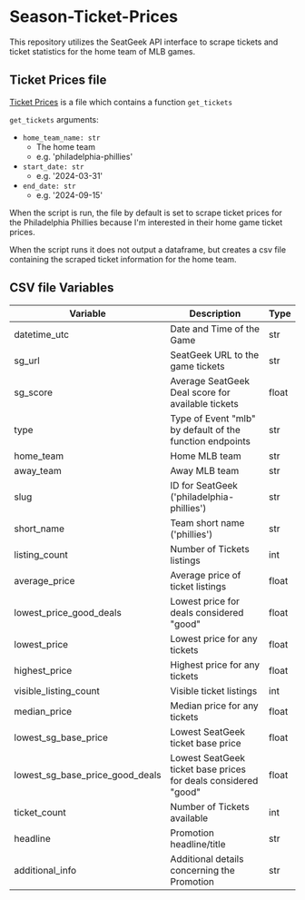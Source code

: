 # Season-Ticket-Prices

This repository utilizes the SeatGeek API interface to scrape tickets and ticket statistics for the home team of MLB games.

## Ticket Prices file

[Ticket Prices](ticket_prices.py) is a file which contains a function `get_tickets`

`get_tickets` arguments:

- `home_team_name: str`
  - The home team
  - e.g. 'philadelphia-phillies'
- `start_date: str`
  - e.g. '2024-03-31'
- `end_date: str`
  - e.g. '2024-09-15'

When the script is run, the file by default is set to scrape ticket prices for the Philadelphia Phillies because I'm interested in their home game ticket prices.

When the script runs it does not output a dataframe, but creates a csv file containing the scraped ticket information for the home team.

## CSV file Variables

| Variable                        | Description                                                           | Type  |
|---------------------------------|-----------------------------------------------------------------------|-------|
| datetime_utc                    | Date and Time of the Game                                             | str   |
| sg_url                          | SeatGeek URL to the game tickets                                      | str   |
| sg_score                        | Average SeatGeek Deal score for available tickets                     | float |
| type                            | Type of Event "mlb" by default of the function endpoints              | str   |
| home_team                       | Home MLB team                                                         | str   |
| away_team                       | Away MLB team                                                         | str   |
| slug                            | ID for SeatGeek ('philadelphia-phillies')                             | str   |
| short_name                      | Team short name ('phillies')                                          | str   |
| listing_count                   | Number of Tickets listings                                            | int   |
| average_price                   | Average price of ticket listings                                      | float |
| lowest_price_good_deals         | Lowest price for deals considered "good"                              | float |
| lowest_price                    | Lowest price for any tickets                                          | float |
| highest_price                   | Highest price for any tickets                                         | float |
| visible_listing_count           | Visible ticket listings                                               | int   |
| median_price                    | Median price for any tickets                                          | float |
| lowest_sg_base_price            | Lowest SeatGeek ticket base price                                     | float |
| lowest_sg_base_price_good_deals | Lowest SeatGeek ticket base prices for deals considered "good"        | float |
| ticket_count                    | Number of Tickets available                                           | int   |
| headline                        | Promotion headline/title                                              | str   |
| additional_info                 | Additional details concerning the Promotion                           | str   |